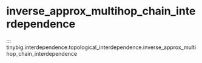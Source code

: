 # inverse_approx_multihop_chain_interdependence

::: tinybig.interdependence.topological_interdependence.inverse_approx_multihop_chain_interdependence
